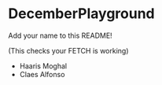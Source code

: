 # DecemberPlayground

Add your name to this README!

(This checks your FETCH is working)


- Haaris Moghal
- Claes Alfonso
